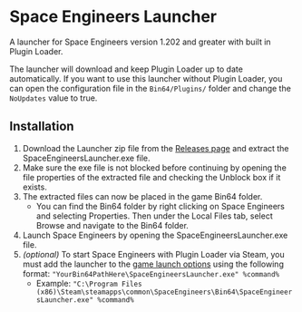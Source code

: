 # Space Engineers Launcher
A launcher for Space Engineers version 1.202 and greater with built in Plugin Loader.

The launcher will download and keep Plugin Loader up to date automatically. If you want to use this launcher without Plugin Loader, you can open the configuration file in the `Bin64/Plugins/` folder and change the `NoUpdates` value to true.

## Installation

1. Download the Launcher zip file from the [Releases page](https://github.com/sepluginloader/SpaceEngineersLauncher/releases/latest) and extract the SpaceEngineersLauncher.exe file.
2. Make sure the exe file is not blocked before continuing by opening the file properties of the extracted file and checking the Unblock box if it exists. 
3. The extracted files can now be placed in the game Bin64 folder.
	- You can find the Bin64 folder by right clicking on Space Engineers and selecting Properties. Then under the Local Files tab, select Browse and navigate to the Bin64 folder. 
4. Launch Space Engineers by opening the SpaceEngineersLauncher.exe file. 
5. *(optional)* To start Space Engineers with Plugin Loader via Steam, you must add the launcher to the [game launch options](https://support.steampowered.com/kb_article.php?ref=1040-JWMT-2947) using the following format: `"YourBin64PathHere\SpaceEngineersLauncher.exe" %command%`
	- Example: `"C:\Program Files (x86)\Steam\steamapps\common\SpaceEngineers\Bin64\SpaceEngineersLauncher.exe" %command%`
